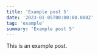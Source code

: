 ```yaml
---
title: 'Example post 5'
date: '2023-01-05T00:00:00.000Z'
tag: 'example'
summary: 'Example post 5'
---
```


This is an example post.
